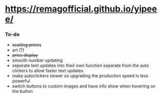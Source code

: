 # https://remagofficial.github.io/yipeee/


### To-do
- ~~scailing prices~~
- art (?)
- ~~price display~~
- smooth number updating
- seperate text updates into their own function separate from the auto clickers to allow faster text updates
- make autoclickers slower so upgrading the production speed is less powerful
- switch buttons to custom images and have info show when hovering on the button 
